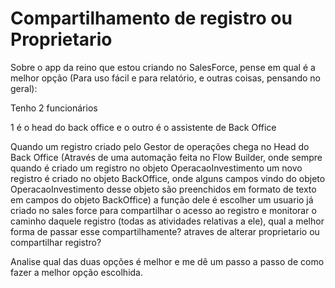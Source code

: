 # Compartilhamento de registro ou Proprietario

Sobre o app da reino que estou criando no SalesForce, pense em qual é a melhor opção (Para uso fácil e para relatório, e outras coisas, pensando no geral):

Tenho 2 funcionários

1 é o head do back office e o outro é o assistente de Back Office

Quando um registro criado pelo Gestor de operações chega no Head do Back Office (Através de uma automação feita no Flow Builder, onde sempre quando é criado um registro no objeto OperacaoInvestimento um novo registro é criado no objeto BackOffice, onde alguns campos vindo do objeto OperacaoInvestimento desse objeto são preenchidos em formato de texto em campos do objeto BackOffice) a função dele é escolher um usuario já criado no sales force para compartilhar o acesso ao registro e monitorar o caminho daquele registro (todas as atividades relativas a ele), qual a melhor forma de passar esse compartilhamente? atraves de alterar proprietario ou compartilhar registro?

Analise qual das duas opções é melhor e me dê um passo a passo de como fazer a melhor opção escolhida.
